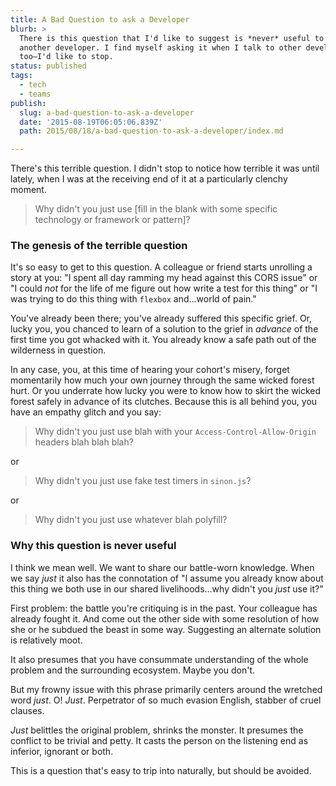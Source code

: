 ```yaml
---
title: A Bad Question to ask a Developer
blurb: >
  There is this question that I'd like to suggest is *never* useful to ask
  another developer. I find myself asking it when I talk to other developers,
  too—I'd like to stop.
status: published
tags:
  - tech
  - teams
publish:
  slug: a-bad-question-to-ask-a-developer
  date: '2015-08-19T06:05:06.839Z'
  path: 2015/08/18/a-bad-question-to-ask-a-developer/index.md

---
```


There's this terrible question. I didn't stop to notice how terrible it was until lately, when I was at the receiving end of it at a particularly clenchy moment.

> Why didn't you just use [fill in the blank with some specific technology or framework or pattern]?

### The genesis of the terrible question

It's so easy to get to this question. A colleague or friend starts unrolling a  story at you: "I spent all day ramming my head against this CORS issue" or "I could _not_ for the life of me figure out how write a test for this thing" or "I was trying to do this thing with `flexbox` and...world of pain."

You've already been there; you've already suffered this specific grief. Or, lucky you, you chanced to learn of a solution to the grief in _advance_ of the first time you got whacked with it. You already know a safe path out of the wilderness in question.

In any case, you, at this time of hearing your cohort's misery, forget momentarily how much your own journey through the same wicked forest hurt. Or you underrate how lucky you were to know how to skirt the wicked forest safely in advance of its clutches. Because this is all behind you, you have an empathy glitch and you say:

> Why didn't you just use blah with your `Access-Control-Allow-Origin` headers blah blah blah?

or

> Why didn't you just use fake test timers in `sinon.js`?

or

> Why didn't you just use whatever blah polyfill?

### Why this question is never useful

I think we mean well. We want to share our battle-worn knowledge. When we say _just_ it also has the connotation of "I assume you already know about this thing we both use in our shared livelihoods...why didn't you _just_ use it?"

First problem: the battle you're critiquing is in the past. Your colleague has already fought it. And come out the other side with some resolution of how she or he subdued the beast in some way. Suggesting an alternate solution is relatively moot.

It also presumes that you have consummate understanding of the whole problem and the surrounding ecosystem. Maybe you don't.

But my frowny issue with this phrase primarily centers around the wretched word _just_. O! _Just_. Perpetrator of so much evasion English, stabber of cruel clauses.

_Just_ belittles the original problem, shrinks the monster. It presumes the conflict to be trivial and petty. It casts the person on the listening end as inferior, ignorant or both.

This is a question that's easy to trip into naturally, but should be avoided.
